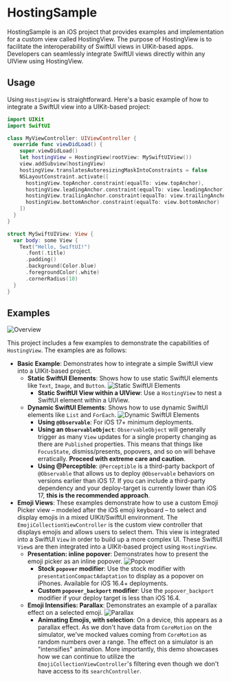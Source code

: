 # HostingSample

HostingSample is an iOS project that provides examples and implementation for a custom view called HostingView. The purpose of HostingView is to facilitate the interoperability of SwiftUI views in UIKit-based apps. Developers can seamlessly integrate SwiftUI views directly within any UIView using HostingView.

## Usage

Using `HostingView` is straightforward. Here's a basic example of how to integrate a SwiftUI view into a UIKit-based project:

```swift
import UIKit
import SwiftUI

class MyViewController: UIViewController {
  override func viewDidLoad() {
    super.viewDidLoad()
    let hostingView = HostingView(rootView: MySwiftUIView())
    view.addSubview(hostingView)
    hostingView.translatesAutoresizingMaskIntoConstraints = false
    NSLayoutConstraint.activate([
      hostingView.topAnchor.constraint(equalTo: view.topAnchor),
      hostingView.leadingAnchor.constraint(equalTo: view.leadingAnchor),
      hostingView.trailingAnchor.constraint(equalTo: view.trailingAnchor),
      hostingView.bottomAnchor.constraint(equalTo: view.bottomAnchor)
    ])
  }
}

struct MySwiftUIView: View {
  var body: some View {
    Text("Hello, SwiftUI!")
      .font(.title)
      .padding()
      .background(Color.blue)
      .foregroundColor(.white)
      .cornerRadius(10)
  }
}
```

## Examples

![Overview](./readme-images/overview.png)

This project includes a few examples to demonstrate the capabilities of `HostingView`. The examples are as follows:

- **Basic Example**: Demonstrates how to integrate a simple SwiftUI view into a UIKit-based project.
  - **Static SwiftUI Elements**: Shows how to use static SwiftUI elements like `Text`, `Image`, and `Button`. ![Static SwiftUI Elements](./readme-images/static.png)
    - **Static SwiftUI View within a UIView**: Use a `HostingView` to nest a SwiftUI element within a UIView.
  - **Dynamic SwiftUI Elements**: Shows how to use dynamic SwiftUI elements like `List` and `ForEach`. ![Dynamic SwiftUI Elements](./readme-images/dynamic.png)
    - **Using `@Observable`**: For iOS 17+ minimum deployments.
    - **Using an `ObservableObject`**: `ObservableObject` will generally trigger as many `View` updates for a single property changing as there are `Published` properties. This means that things like `FocusState`, dismiss/presents, popovers, and so on will behave erratically. **Proceed with extreme care and caution**.
    - **Using @Perceptible**: `@Perceptible` is a third-party backport of `@Observable` that allows us to deploy `@Observable` behaviors on versions earlier than iOS 17. If you can include a third-party dependency and your deploy-target is currently lower than iOS 17, **this is the recommended approach**.
- **Emoji Views**: These examples demonstrate how to use a custom Emoji Picker view – modeled after the iOS emoji keyboard – to select and display emojis in a mixed UIKit/SwiftUI environment. The `EmojiCollectionViewController` is the custom view controller that displays emojis and allows users to select them. This view is integrated into a SwiftUI `View` in order to build up a more complex UI. These SwiftUI `View`s are then integrated into a UIKit-based project using `HostingView`.
  - **Presentation: inline popover**: Demonstrates how to present the emoji picker as an inline popover. ![Popover](./readme-images/popover.png)
    - **Stock `popover` modifier**: Use the stock modifier with `presentationCompactAdaptation` to display as a popover on iPhones. Available for iOS 16.4+ deployments.
    - **Custom `popover_backport` modifier**: Use the `popover_backport` modifier if your deploy target is less than iOS 16.4.
  - **Emoji Intensifies: Parallax**: Demonstrates an example of a parallax effect on a selected emoji. ![Parallax](./readme-images/intensifies.png)
    - **Animating Emojis, with selection**: On a device, this appears as a parallax effect. As we don't have data from `CoreMotion` on the simulator, we've mocked values coming from `CoreMotion` as random numbers over a range. The effect on a simulator is an "intensifies" animation. More importantly, this demo showcases how we can continue to utilize the `EmojiCollectionViewController`'s filtering even though we don't have access to its `searchController`.
